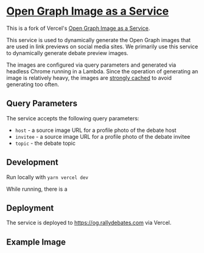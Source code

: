 # [Open Graph Image as a Service](https://og-image.vercel.app)

This is a fork of Vercel's [Open Graph Image as a Service](https://og-image.vercel.app). 

This service is used to dynamically generate the Open Graph images that are used in link previews on social media sites. We primarily use this service to dynamically generate debate preview images. 

The images are configured via query parameters and generated via headless Chrome running in a Lambda. Since the operation of generating an image is relatively heavy, the images are [strongly cached](api/index.ts#L22) to avoid generating too often. 

## Query Parameters

The service accepts the following query parameters:
- `host` - a source image URL for a profile photo of the debate host
- `invitee` - a source image URL for a profile photo of the debate invitee
- `topic` - the debate topic

## Development

Run locally with `yarn vercel dev`

While running, there is a

## Deployment

The service is deployed to https://og.rallydebates.com via Vercel. 

## Example Image

